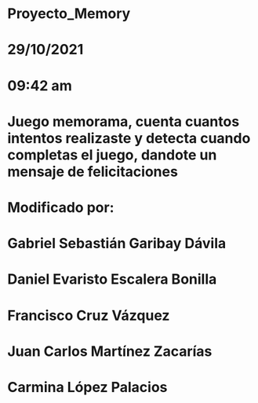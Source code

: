 # Proyecto_Memory
 
# 29/10/2021
# 09:42 am

# Juego memorama, cuenta cuantos intentos realizaste y detecta cuando completas el juego, dandote un mensaje de felicitaciones

# Modificado por:
# Gabriel Sebastián Garibay Dávila
# Daniel Evaristo Escalera Bonilla
# Francisco Cruz Vázquez
# Juan Carlos Martínez Zacarías
# Carmina López Palacios